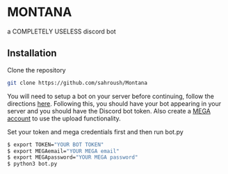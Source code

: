 # MONTANA

a COMPLETELY USELESS discord bot

## Installation

Clone the repository

```bash
git clone https://github.com/sahroush/Montana
```

You will need to setup a bot on your server before continuing, follow the directions [here](https://github.com/reactiflux/discord-irc/wiki/Creating-a-discord-bot-&-getting-a-token). Following this, you should have your bot appearing in your server and you should have the Discord bot token.
Also create a [MEGA account](https://mega.nz/register) to use the upload functionality.

Set your token and mega credentials first and then run bot.py
```bash
$ export TOKEN="YOUR BOT TOKEN"
$ export MEGAemail="YOUR MEGA email"
$ export MEGApassword="YOUR MEGA password"
$ python3 bot.py
```
